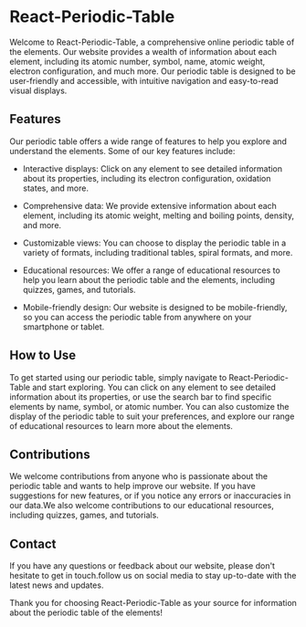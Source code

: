 # React-Periodic-Table

Welcome to React-Periodic-Table, a comprehensive online periodic table of the elements. Our website provides a wealth of information about each element, including its atomic number, symbol, name, atomic weight, electron configuration, and much more. Our periodic table is designed to be user-friendly and accessible, with intuitive navigation and easy-to-read visual displays.

## Features

Our periodic table offers a wide range of features to help you explore and understand the elements. Some of our key features include:

- Interactive displays: Click on any element to see detailed information about its properties, including its electron configuration, oxidation states, and more.

- Comprehensive data: We provide extensive information about each element, including its atomic weight, melting and boiling points, density, and more.

- Customizable views: You can choose to display the periodic table in a variety of formats, including traditional tables, spiral formats, and more.

- Educational resources: We offer a range of educational resources to help you learn about the periodic table and the elements, including quizzes, games, and tutorials.

- Mobile-friendly design: Our website is designed to be mobile-friendly, so you can access the periodic table from anywhere on your smartphone or tablet.

## How to Use

To get started using our periodic table, simply navigate to React-Periodic-Table and start exploring. You can click on any element to see detailed information about its properties, or use the search bar to find specific elements by name, symbol, or atomic number. You can also customize the display of the periodic table to suit your preferences, and explore our range of educational resources to learn more about the elements.

## Contributions

We welcome contributions from anyone who is passionate about the periodic table and wants to help improve our website. If you have suggestions for new features, or if you notice any errors or inaccuracies in our data.We also welcome contributions to our educational resources, including quizzes, games, and tutorials.

## Contact

If you have any questions or feedback about our website, please don't hesitate to get in touch.follow us on social media to stay up-to-date with the latest news and updates.

Thank you for choosing React-Periodic-Table as your source for information about the periodic table of the elements!

